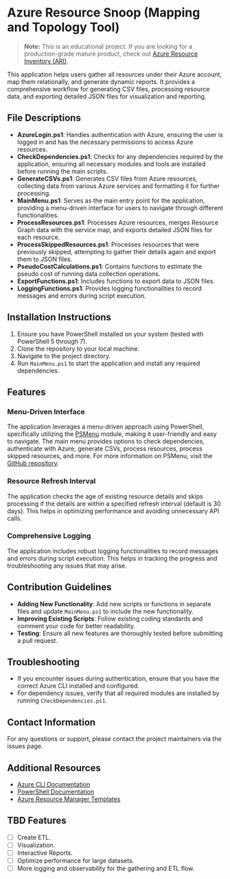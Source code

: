 # Azure Resource Snoop (Mapping and Topology Tool)

> **Note:** This is an educational project. If you are looking for a production-grade mature product, check out [Azure Resource Inventory (ARI)](https://github.com/microsoft/ARI).

This application helps users gather all resources under their Azure account, map them relationally, and generate dynamic reports. It provides a comprehensive workflow for generating CSV files, processing resource data, and exporting detailed JSON files for visualization and reporting.

## File Descriptions

- **AzureLogin.ps1**: Handles authentication with Azure, ensuring the user is logged in and has the necessary permissions to access Azure resources.
- **CheckDependencies.ps1**: Checks for any dependencies required by the application, ensuring all necessary modules and tools are installed before running the main scripts.
- **GenerateCSVs.ps1**: Generates CSV files from Azure resources, collecting data from various Azure services and formatting it for further processing.
- **MainMenu.ps1**: Serves as the main entry point for the application, providing a menu-driven interface for users to navigate through different functionalities.
- **ProcessResources.ps1**: Processes Azure resources, merges Resource Graph data with the service map, and exports detailed JSON files for each resource.
- **ProcessSkippedResources.ps1**: Processes resources that were previously skipped, attempting to gather their details again and export them to JSON files.
- **PseudoCostCalculations.ps1**: Contains functions to estimate the pseudo cost of running data collection operations.
- **ExportFunctions.ps1**: Includes functions to export data to JSON files.
- **LoggingFunctions.ps1**: Provides logging functionalities to record messages and errors during script execution.

## Installation Instructions

1. Ensure you have PowerShell installed on your system (tested with PowerShell 5 through 7).
2. Clone the repository to your local machine.
3. Navigate to the project directory.
4. Run `MainMenu.ps1` to start the application and install any required dependencies.

## Features

### Menu-Driven Interface

The application leverages a menu-driven approach using PowerShell, specifically utilizing the [PSMenu](https://www.powershellgallery.com/packages/PSMenu) module, making it user-friendly and easy to navigate. The main menu provides options to check dependencies, authenticate with Azure, generate CSVs, process resources, process skipped resources, and more. For more information on PSMenu, visit the [GitHub repository](https://github.com/Sebazzz/PSMenu).

### Resource Refresh Interval

The application checks the age of existing resource details and skips processing if the details are within a specified refresh interval (default is 30 days). This helps in optimizing performance and avoiding unnecessary API calls.

### Comprehensive Logging

The application includes robust logging functionalities to record messages and errors during script execution. This helps in tracking the progress and troubleshooting any issues that may arise.

## Contribution Guidelines

- **Adding New Functionality**: Add new scripts or functions in separate files and update `MainMenu.ps1` to include the new functionality.
- **Improving Existing Scripts**: Follow existing coding standards and comment your code for better readability.
- **Testing**: Ensure all new features are thoroughly tested before submitting a pull request.

## Troubleshooting

- If you encounter issues during authentication, ensure that you have the correct Azure CLI installed and configured.
- For dependency issues, verify that all required modules are installed by running `CheckDependencies.ps1`.

## Contact Information

For any questions or support, please contact the project maintainers via the issues page.

## Additional Resources

- [Azure CLI Documentation](https://docs.microsoft.com/en-us/cli/azure/)
- [PowerShell Documentation](https://docs.microsoft.com/en-us/powershell/)
- [Azure Resource Manager Templates](https://docs.microsoft.com/en-us/azure/azure-resource-manager/templates/)

## TBD Features

- [ ] Create ETL.
- [ ] Visualization.
- [ ] Interactive Reports.
- [ ] Optimize performance for large datasets.
- [ ] More logging and observability for the gathering and ETL flow.
